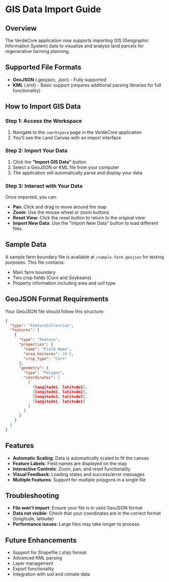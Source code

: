 # GIS Data Import Guide

## Overview
The VerdeCore application now supports importing GIS (Geographic Information System) data to visualize and analyze land parcels for regenerative farming planning.

## Supported File Formats
- **GeoJSON** (.geojson, .json) - Fully supported
- **KML** (.kml) - Basic support (requires additional parsing libraries for full functionality)

## How to Import GIS Data

### Step 1: Access the Workspace
1. Navigate to the `/workspace` page in the VerdeCore application
2. You'll see the Land Canvas with an import interface

### Step 2: Import Your Data
1. Click the **"Import GIS Data"** button
2. Select a GeoJSON or KML file from your computer
3. The application will automatically parse and display your data

### Step 3: Interact with Your Data
Once imported, you can:
- **Pan**: Click and drag to move around the map
- **Zoom**: Use the mouse wheel or zoom buttons
- **Reset View**: Click the reset button to return to the original view
- **Import New Data**: Use the "Import New Data" button to load different files

## Sample Data
A sample farm boundary file is available at `/sample-farm.geojson` for testing purposes. This file contains:
- Main farm boundary
- Two crop fields (Corn and Soybeans)
- Property information including area and soil type

## GeoJSON Format Requirements
Your GeoJSON file should follow this structure:
```json
{
  "type": "FeatureCollection",
  "features": [
    {
      "type": "Feature",
      "properties": {
        "name": "Field Name",
        "area_hectares": 10.5,
        "crop_type": "Corn"
      },
      "geometry": {
        "type": "Polygon",
        "coordinates": [
          [
            [longitude1, latitude1],
            [longitude2, latitude2],
            [longitude3, latitude3],
            [longitude1, latitude1]
          ]
        ]
      }
    }
  ]
}
```

## Features
- **Automatic Scaling**: Data is automatically scaled to fit the canvas
- **Feature Labels**: Field names are displayed on the map
- **Interactive Controls**: Zoom, pan, and reset functionality
- **Visual Feedback**: Loading states and success/error messages
- **Multiple Features**: Support for multiple polygons in a single file

## Troubleshooting
- **File won't import**: Ensure your file is in valid GeoJSON format
- **Data not visible**: Check that your coordinates are in the correct format (longitude, latitude)
- **Performance issues**: Large files may take longer to process

## Future Enhancements
- Support for Shapefile (.shp) format
- Advanced KML parsing
- Layer management
- Export functionality
- Integration with soil and climate data 